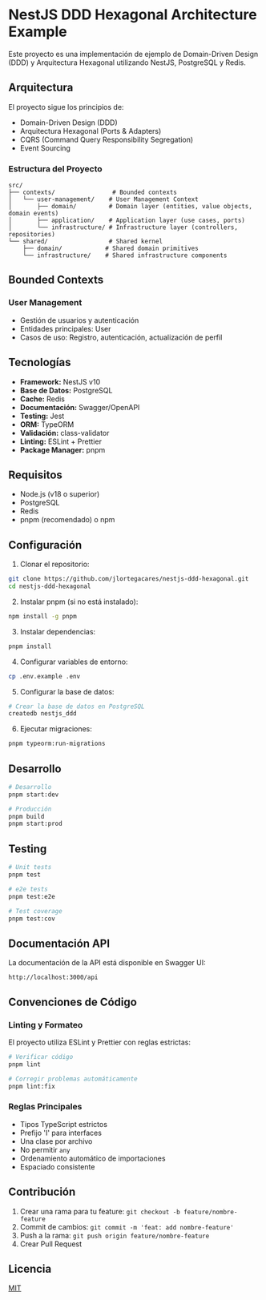 # NestJS DDD Hexagonal Architecture Example

Este proyecto es una implementación de ejemplo de Domain-Driven Design (DDD) y Arquitectura Hexagonal utilizando NestJS, PostgreSQL y Redis.

## Arquitectura

El proyecto sigue los principios de:
- Domain-Driven Design (DDD)
- Arquitectura Hexagonal (Ports & Adapters)
- CQRS (Command Query Responsibility Segregation)
- Event Sourcing

### Estructura del Proyecto

```
src/
├── contexts/                # Bounded contexts
│   └── user-management/    # User Management Context
│       ├── domain/         # Domain layer (entities, value objects, domain events)
│       ├── application/    # Application layer (use cases, ports)
│       └── infrastructure/ # Infrastructure layer (controllers, repositories)
└── shared/                 # Shared kernel
    ├── domain/            # Shared domain primitives
    └── infrastructure/    # Shared infrastructure components
```

## Bounded Contexts

### User Management
- Gestión de usuarios y autenticación
- Entidades principales: User
- Casos de uso: Registro, autenticación, actualización de perfil

## Tecnologías

- **Framework:** NestJS v10
- **Base de Datos:** PostgreSQL
- **Cache:** Redis
- **Documentación:** Swagger/OpenAPI
- **Testing:** Jest
- **ORM:** TypeORM
- **Validación:** class-validator
- **Linting:** ESLint + Prettier
- **Package Manager:** pnpm

## Requisitos

- Node.js (v18 o superior)
- PostgreSQL
- Redis
- pnpm (recomendado) o npm

## Configuración

1. Clonar el repositorio:
```bash
git clone https://github.com/jlortegacares/nestjs-ddd-hexagonal.git
cd nestjs-ddd-hexagonal
```

2. Instalar pnpm (si no está instalado):
```bash
npm install -g pnpm
```

3. Instalar dependencias:
```bash
pnpm install
```

4. Configurar variables de entorno:
```bash
cp .env.example .env
```

5. Configurar la base de datos:
```bash
# Crear la base de datos en PostgreSQL
createdb nestjs_ddd
```

6. Ejecutar migraciones:
```bash
pnpm typeorm:run-migrations
```

## Desarrollo

```bash
# Desarrollo
pnpm start:dev

# Producción
pnpm build
pnpm start:prod
```

## Testing

```bash
# Unit tests
pnpm test

# e2e tests
pnpm test:e2e

# Test coverage
pnpm test:cov
```

## Documentación API

La documentación de la API está disponible en Swagger UI:
```
http://localhost:3000/api
```

## Convenciones de Código

### Linting y Formateo

El proyecto utiliza ESLint y Prettier con reglas estrictas:

```bash
# Verificar código
pnpm lint

# Corregir problemas automáticamente
pnpm lint:fix
```

### Reglas Principales

- Tipos TypeScript estrictos
- Prefijo 'I' para interfaces
- Una clase por archivo
- No permitir `any`
- Ordenamiento automático de importaciones
- Espaciado consistente

## Contribución

1. Crear una rama para tu feature: `git checkout -b feature/nombre-feature`
2. Commit de cambios: `git commit -m 'feat: add nombre-feature'`
3. Push a la rama: `git push origin feature/nombre-feature`
4. Crear Pull Request

## Licencia

[MIT](LICENSE) 